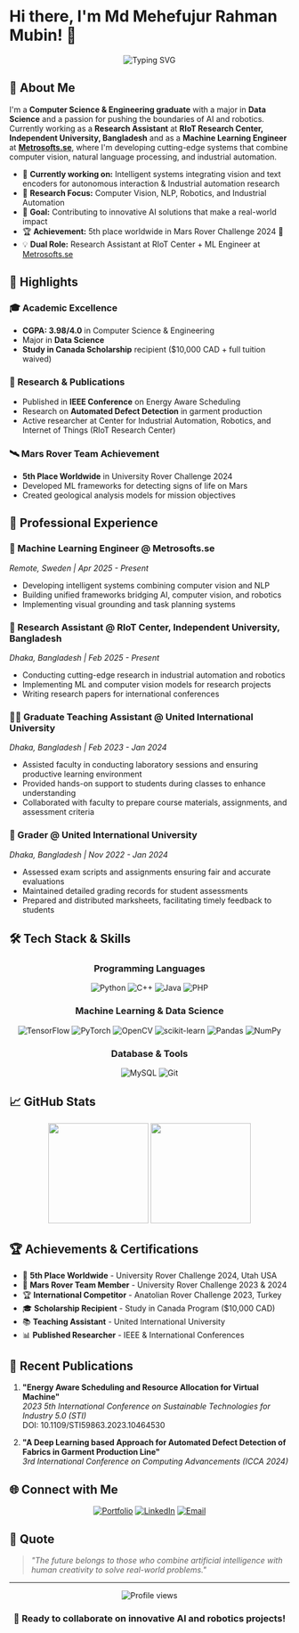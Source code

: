 # Hi there, I'm Md Mehefujur Rahman Mubin! 👋

<div align="center">
  <img src="https://readme-typing-svg.herokuapp.com?font=Fira+Code&pause=1000&color=2E9EF7&center=true&vCenter=true&width=600&lines=Machine+Learning+Engineer;Computer+Vision%2C+NLP+and+Robotics+Researcher;Computer+Science+and+Engineering+Graduate;Mars+Rover+Team+Member" alt="Typing SVG" />
</div>

## 🚀 About Me

I'm a **Computer Science & Engineering graduate** with a major in **Data Science** and a passion for pushing the boundaries of AI and robotics. Currently working as a **Research Assistant** at **RIoT Research Center, Independent University, Bangladesh** and as a **Machine Learning Engineer** at [**Metrosofts.se**](https://metrosofts.se), where I'm developing cutting-edge systems that combine computer vision, natural language processing, and industrial automation.

- 🔭 **Currently working on:** Intelligent systems integrating vision and text encoders for autonomous interaction & Industrial automation research
- 🌱 **Research Focus:** Computer Vision, NLP, Robotics, and Industrial Automation
- 🎯 **Goal:** Contributing to innovative AI solutions that make a real-world impact
- 🏆 **Achievement:** 5th place worldwide in Mars Rover Challenge 2024 🚀
- 💡 **Dual Role:** Research Assistant at RIoT Center + ML Engineer at [Metrosofts.se](https://metrosofts.se)

## 🌟 Highlights

### 🎓 Academic Excellence
- **CGPA: 3.98/4.0** in Computer Science & Engineering
- Major in **Data Science**
- **Study in Canada Scholarship** recipient ($10,000 CAD + full tuition waived)

### 🔬 Research & Publications
- Published in **IEEE Conference** on Energy Aware Scheduling
- Research on **Automated Defect Detection** in garment production
- Active researcher at Center for Industrial Automation, Robotics, and Internet of Things (RIoT Research Center)

### 🛰️ Mars Rover Team Achievement
- **5th Place Worldwide** in University Rover Challenge 2024
- Developed ML frameworks for detecting signs of life on Mars
- Created geological analysis models for mission objectives

## 💼 Professional Experience

### 🤖 Machine Learning Engineer @ Metrosofts.se
*Remote, Sweden | Apr 2025 - Present*
- Developing intelligent systems combining computer vision and NLP
- Building unified frameworks bridging AI, computer vision, and robotics
- Implementing visual grounding and task planning systems

### 🔬 Research Assistant @ RIoT Center, Independent University, Bangladesh
*Dhaka, Bangladesh | Feb 2025 - Present*
- Conducting cutting-edge research in industrial automation and robotics
- Implementing ML and computer vision models for research projects
- Writing research papers for international conferences

### 👨‍🏫 Graduate Teaching Assistant @ United International University
*Dhaka, Bangladesh | Feb 2023 - Jan 2024*
- Assisted faculty in conducting laboratory sessions and ensuring productive learning environment
- Provided hands-on support to students during classes to enhance understanding
- Collaborated with faculty to prepare course materials, assignments, and assessment criteria

### 📝 Grader @ United International University
*Dhaka, Bangladesh | Nov 2022 - Jan 2024*
- Assessed exam scripts and assignments ensuring fair and accurate evaluations
- Maintained detailed grading records for student assessments
- Prepared and distributed marksheets, facilitating timely feedback to students

## 🛠️ Tech Stack & Skills

<div align="center">

### Programming Languages
![Python](https://img.shields.io/badge/Python-3776AB?style=for-the-badge&logo=python&logoColor=white)
![C++](https://img.shields.io/badge/C++-00599C?style=for-the-badge&logo=cplusplus&logoColor=white)
![Java](https://img.shields.io/badge/Java-ED8B00?style=for-the-badge&logo=java&logoColor=white)
![PHP](https://img.shields.io/badge/PHP-777BB4?style=for-the-badge&logo=php&logoColor=white)

### Machine Learning & Data Science
![TensorFlow](https://img.shields.io/badge/TensorFlow-FF6F00?style=for-the-badge&logo=tensorflow&logoColor=white)
![PyTorch](https://img.shields.io/badge/PyTorch-EE4C2C?style=for-the-badge&logo=pytorch&logoColor=white)
![OpenCV](https://img.shields.io/badge/OpenCV-27338e?style=for-the-badge&logo=OpenCV&logoColor=white)
![scikit-learn](https://img.shields.io/badge/scikit--learn-F7931E?style=for-the-badge&logo=scikit-learn&logoColor=white)
![Pandas](https://img.shields.io/badge/pandas-150458?style=for-the-badge&logo=pandas&logoColor=white)
![NumPy](https://img.shields.io/badge/numpy-013243?style=for-the-badge&logo=numpy&logoColor=white)

### Database & Tools
![MySQL](https://img.shields.io/badge/MySQL-4479A1?style=for-the-badge&logo=mysql&logoColor=white)
![Git](https://img.shields.io/badge/git-F05032?style=for-the-badge&logo=git&logoColor=white)

</div>

## 📈 GitHub Stats

<div align="center">
  <img height="180em" src="https://github-readme-stats.vercel.app/api?username=mehefujurmubin&show_icons=true&theme=radical&include_all_commits=true&count_private=true"/>
  <img height="180em" src="https://github-readme-stats.vercel.app/api/top-langs/?username=mehefujurmubin&layout=compact&langs_count=8&theme=radical"/>
</div>

## 🏆 Achievements & Certifications

- 🥉 **5th Place Worldwide** - University Rover Challenge 2024, Utah USA
- 🚀 **Mars Rover Team Member** - University Rover Challenge 2023 & 2024
- 🏆 **International Competitor** - Anatolian Rover Challenge 2023, Turkey
- 🎓 **Scholarship Recipient** - Study in Canada Program ($10,000 CAD)
- 📚 **Teaching Assistant** - United International University
- 📊 **Published Researcher** - IEEE & International Conferences

## 📝 Recent Publications

1. **"Energy Aware Scheduling and Resource Allocation for Virtual Machine"**  
   *2023 5th International Conference on Sustainable Technologies for Industry 5.0 (STI)*  
   DOI: 10.1109/STI59863.2023.10464530

2. **"A Deep Learning based Approach for Automated Defect Detection of Fabrics in Garment Production Line"**  
   *3rd International Conference on Computing Advancements (ICCA 2024)*

## 🌐 Connect with Me

<div align="center">

[![Portfolio](https://img.shields.io/badge/Portfolio-mehefujurmubin.github.io-FF5722?style=for-the-badge&logo=web&logoColor=white)](https://mehefujurmubin.github.io)
[![LinkedIn](https://img.shields.io/badge/LinkedIn-0077B5?style=for-the-badge&logo=linkedin&logoColor=white)](https://linkedin.com/in/mehefujur-mubin)
[![Email](https://img.shields.io/badge/Gmail-D14836?style=for-the-badge&logo=gmail&logoColor=white)](mailto:mehefujurmubin@gmail.com)

</div>

## 💭 Quote

> *"The future belongs to those who combine artificial intelligence with human creativity to solve real-world problems."*

---

<div align="center">
  <img src="https://komarev.com/ghpvc/?username=mehefujurmubin&color=blueviolet&style=flat-square&label=Profile+Views" alt="Profile views" />
</div>

<div align="center">
  
### 🚀 Ready to collaborate on innovative AI and robotics projects!

</div>

